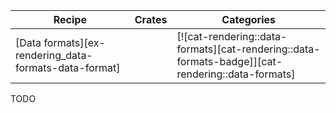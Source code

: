 | Recipe | Crates | Categories |
|--------|--------|------------|
| [Data formats][ex-rendering_data-formats-data-format] |  | [![cat-rendering::data-formats][cat-rendering::data-formats-badge]][cat-rendering::data-formats] |

<div class="hidden">
TODO
</div>

